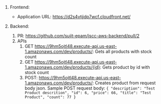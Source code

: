 1. Frontend:
    - Application URL: https://d2s4vtjjdp7wcf.cloudfront.net/

2. Backend:
    1. PR: https://github.com/sujit-epam/jscc-aws-backend/pull/2
    2. APIs
        1. GET https://9hm5ojtl48.execute-api.us-east-1.amazonaws.com/dev/products/: Gets all products with stock count
        2. GET https://9hm5ojtl48.execute-api.us-east-1.amazonaws.com/dev/products/{id}: Gets product by id with stock count
        3. POST: https://9hm5ojtl48.execute-api.us-east-1.amazonaws.com/dev/products/: Creates product from request body json.
        Sample POST request body:
        `
        {
            "description": "Test Product descrition",
            "id": 6,
            "price": 66,
            "title": "Test Product",
            "count": 77
        }
        `


